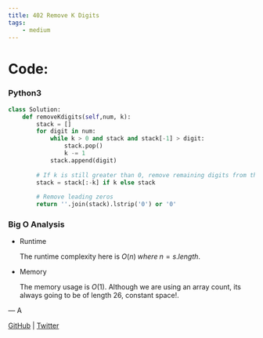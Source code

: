 ```yaml
---
title: 402 Remove K Digits
tags:
    - medium
---
```




# Code:

### Python3

```python
class Solution:
    def removeKdigits(self,num, k):
        stack = []
        for digit in num:
            while k > 0 and stack and stack[-1] > digit:
                stack.pop()
                k -= 1
            stack.append(digit)
    
        # If k is still greater than 0, remove remaining digits from the end
        stack = stack[:-k] if k else stack
    
        # Remove leading zeros
        return ''.join(stack).lstrip('0') or '0'
```

### Big O Analysis

- Runtime
    
    The runtime complexity here is $O(n) \; where \; n=s.length$.
    
- Memory
    
    The memory usage is $O(1)$. Although we are using an array count, its always going to be of length 26, constant space!.
    

— A

[GitHub](https://github.com/AtharvaKamble) | [Twitter](https://twitter.com/AtharvaKamble07)